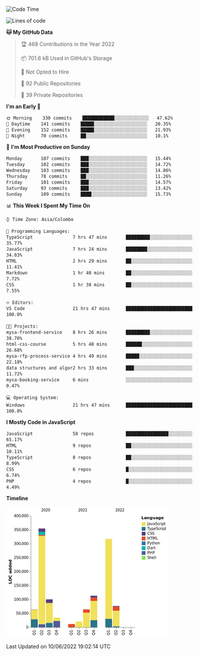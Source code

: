 
<!--START_SECTION:waka-->
![Code Time](http://img.shields.io/badge/Code%20Time-0%20secs-blue)

![Lines of code](https://img.shields.io/badge/From%20Hello%20World%20I%27ve%20Written-1%20Million%20lines%20of%20code-blue)

**🐱 My GitHub Data** 

> 🏆 468 Contributions in the Year 2022
 > 
> 📦 701.6 kB Used in GitHub's Storage 
 > 
> 🚫 Not Opted to Hire
 > 
> 📜 92 Public Repositories 
 > 
> 🔑 39 Private Repositories  
 > 
**I'm an Early 🐤** 

```text
🌞 Morning    330 commits    ████████████░░░░░░░░░░░░░   47.62% 
🌆 Daytime    141 commits    █████░░░░░░░░░░░░░░░░░░░░   20.35% 
🌃 Evening    152 commits    █████░░░░░░░░░░░░░░░░░░░░   21.93% 
🌙 Night      70 commits     ██░░░░░░░░░░░░░░░░░░░░░░░   10.1%

```
📅 **I'm Most Productive on Sunday** 

```text
Monday       107 commits    ███░░░░░░░░░░░░░░░░░░░░░░   15.44% 
Tuesday      102 commits    ███░░░░░░░░░░░░░░░░░░░░░░   14.72% 
Wednesday    103 commits    ███░░░░░░░░░░░░░░░░░░░░░░   14.86% 
Thursday     78 commits     ██░░░░░░░░░░░░░░░░░░░░░░░   11.26% 
Friday       101 commits    ███░░░░░░░░░░░░░░░░░░░░░░   14.57% 
Saturday     93 commits     ███░░░░░░░░░░░░░░░░░░░░░░   13.42% 
Sunday       109 commits    ████░░░░░░░░░░░░░░░░░░░░░   15.73%

```


📊 **This Week I Spent My Time On** 

```text
⌚︎ Time Zone: Asia/Colombo

💬 Programming Languages: 
TypeScript               7 hrs 47 mins       █████████░░░░░░░░░░░░░░░░   35.77% 
JavaScript               7 hrs 24 mins       ████████░░░░░░░░░░░░░░░░░   34.03% 
HTML                     2 hrs 29 mins       ██░░░░░░░░░░░░░░░░░░░░░░░   11.41% 
Markdown                 1 hr 40 mins        ██░░░░░░░░░░░░░░░░░░░░░░░   7.72% 
CSS                      1 hr 38 mins        ██░░░░░░░░░░░░░░░░░░░░░░░   7.55%

🔥 Editors: 
VS Code                  21 hrs 47 mins      █████████████████████████   100.0%

🐱‍💻 Projects: 
mysa-frontend-service    8 hrs 26 mins       █████████░░░░░░░░░░░░░░░░   38.76% 
html-css-course          5 hrs 48 mins       ██████░░░░░░░░░░░░░░░░░░░   26.68% 
mysa-rfp-process-service 4 hrs 49 mins       █████░░░░░░░░░░░░░░░░░░░░   22.18% 
data structures and algor2 hrs 33 mins       ███░░░░░░░░░░░░░░░░░░░░░░   11.72% 
mysa-booking-service     6 mins              ░░░░░░░░░░░░░░░░░░░░░░░░░   0.47%

💻 Operating System: 
Windows                  21 hrs 47 mins      █████████████████████████   100.0%

```

**I Mostly Code in JavaScript** 

```text
JavaScript               58 repos            ████████████████░░░░░░░░░   65.17% 
HTML                     9 repos             ██░░░░░░░░░░░░░░░░░░░░░░░   10.11% 
TypeScript               8 repos             ██░░░░░░░░░░░░░░░░░░░░░░░   8.99% 
CSS                      6 repos             █░░░░░░░░░░░░░░░░░░░░░░░░   6.74% 
PHP                      4 repos             █░░░░░░░░░░░░░░░░░░░░░░░░   4.49%

```


**Timeline**

![Chart not found](https://raw.githubusercontent.com/ccweerasinghe1994/ccweerasinghe1994/master/charts/bar_graph.png) 


 Last Updated on 10/06/2022 19:02:14 UTC
<!--END_SECTION:waka-->
